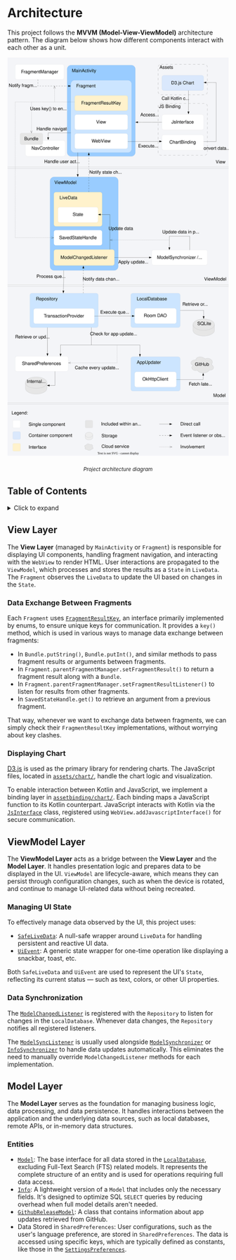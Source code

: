 # Architecture
This project follows the **MVVM (Model-View-ViewModel)** architecture pattern. The diagram below
shows how different components interact with each other as a unit.

<div align="center">
  <img src="./diagram_architecture_raw.svg" alt="Project architecture diagram"/>
  <p><sub><i>Project architecture diagram</i></sub></p>
</div>

## Table of Contents
<details>
  <summary>Click to expand</summary>  
  <div id="user-content-toc">
    <ul>
      <li><a href="#architecture">1. Architecture</a></li>
      <li>
        <a href="#view-layer">2. View Layer</a>
        <ul>
          <li><a href="#data-exchange-between-fragments">2.1. Data Exchange Between Fragments</a></li>
          <li><a href="#displaying-chart">2.2. Displaying Chart</a></li>
        </ul>
      </li>
      <li>
        <a href="#viewmodel-layer">3. ViewModel Layer</a>
        <ul>
          <li><a href="#managing-ui-state">3.1. Managing UI State</a></li>
          <li><a href="#data-synchronization">3.2. Data Synchronization</a></li>
        </ul>
      </li>
      <li>
        <a href="#model-layer">4. Model Layer</a>
        <ul>
          <li><a href="#entities">4.1. Entities</a></li>
        </ul>
      </li>
    </ul>
  </div>
</details>

## View Layer
The **View Layer** (managed by `MainActivity` or `Fragment`) is responsible for displaying UI
components, handling fragment navigation, and interacting with the `WebView` to render HTML. User
interactions are propagated to the `ViewModel`, which processes and stores the results as a `State`
in `LiveData`. The `Fragment` observes the `LiveData` to update the UI based on changes in the
`State`.

### Data Exchange Between Fragments
Each `Fragment` uses [`FragmentResultKey`](../app/src/main/java/io/github/robifr/ledger/ui/common/navigation/FragmentResultKey.kt),
an interface primarily implemented by enums, to ensure unique keys for communication. It provides a
`key()` method, which is used in various ways to manage data exchange between fragments:
- In `Bundle.putString()`, `Bundle.putInt()`, and similar methods to pass fragment results or
  arguments between fragments.
- In `Fragment.parentFragmentManager.setFragmentResult()` to return a fragment result along with a
  `Bundle`.
- In `Fragment.parentFragmentManager.setFragmentResultListener()` to listen for results from other
  fragments.
- In `SavedStateHandle.get()` to retrieve an argument from a previous fragment.

That way, whenever we want to exchange data between fragments, we can simply check their
`FragmentResultKey` implementations, without worrying about key clashes.

### Displaying Chart  
[D3.js](https://github.com/d3/d3) is used as the primary library for rendering charts. The
JavaScript files, located in [`assets/chart/`](../app/src/main/assets/chart), handle the chart logic
and visualization.  

To enable interaction between Kotlin and JavaScript, we implement a binding layer in 
[`assetbinding/chart/`](../app/src/main/java/io/github/robifr/ledger/assetbinding/chart). Each
binding maps a JavaScript function to its Kotlin counterpart. JavaScript interacts with Kotlin via
the [`JsInterface`](../app/src/main/java/io/github/robifr/ledger/assetbinding/JsInterface.kt) class,
registered using `WebView.addJavascriptInterface()` for secure communication.

## ViewModel Layer
The **ViewModel Layer** acts as a bridge between the **View Layer** and the **Model Layer**. It
handles presentation logic and prepares data to be displayed in the UI. `ViewModel` are
lifecycle-aware, which means they can persist through configuration changes, such as when the device
is rotated, and continue to manage UI-related data without being recreated.

### Managing UI State
To effectively manage data observed by the UI, this project uses:
- [`SafeLiveData`](../app/src/main/java/io/github/robifr/ledger/ui/common/state/SafeLiveData.kt): A
  null-safe wrapper around `LiveData` for handling persistent and reactive UI data.
- [`UiEvent`](../app/src/main/java/io/github/robifr/ledger/ui/common/state/UiEvent.kt): A generic
  state wrapper for one-time operation like displaying a snackbar, toast, etc.

Both `SafeLiveData` and `UiEvent` are used to represent the UI's `State`, reflecting its current
status — such as text, colors, or other UI properties.

### Data Synchronization
The [`ModelChangedListener`](../app/src/main/java/io/github/robifr/ledger/repository/ModelChangedListener.kt)
is registered with the `Repository` to listen for changes in the `LocalDatabase`. Whenever data
changes, the `Repository` notifies all registered listeners.

The [`ModelSyncListener`](../app/src/main/java/io/github/robifr/ledger/repository/ModelChangedListener.kt)
is usually used alongside [`ModelSynchronizer`](../app/src/main/java/io/github/robifr/ledger/data/ModelSynchronizer.kt)
or [`InfoSynchronizer`](../app/src/main/java/io/github/robifr/ledger/data/InfoSynchronizer.kt) to
handle data updates automatically. This eliminates the need to manually override
`ModelChangedListener` methods for each implementation.

## Model Layer
The **Model Layer** serves as the foundation for managing business logic, data processing, and data
persistence. It handles interactions between the application and the underlying data sources, such
as local databases, remote APIs, or in-memory data structures.

### Entities
- [`Model`](../app/src/main/java/io/github/robifr/ledger/data/model/Model.kt): The base interface
  for all data stored in the [`LocalDatabase`](../app/src/main/java/io/github/robifr/ledger/local/LocalDatabase.kt),
  excluding Full-Text Search (FTS) related models. It represents the complete structure of an entity
  and is used for operations requiring full data access.
- [`Info`](../app/src/main/java/io/github/robifr/ledger/data/model/Info.kt): A lightweight version
  of a `Model` that includes only the necessary fields. It's designed to optimize SQL `SELECT`
  queries by reducing overhead when full model details aren't needed.
- [`GithubReleaseModel`](../app/src/main/java/io/github/robifr/ledger/network/GithubReleaseModel.kt):
  A class that contains information about app updates retrieved from GitHub.
- Data Stored in `SharedPreferences`: User configurations, such as the user's language preference,
  are stored in `SharedPreferences`. The data is accessed using specific keys, which are typically
  defined as constants, like those in the [`SettingsPreferences`](../app/src/main/java/io/github/robifr/ledger/preferences/SettingsPreferences.kt).
